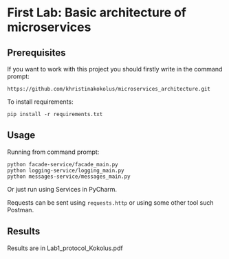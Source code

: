 # First Lab: Basic architecture of microservices


## Prerequisites

If you want to work with this project you should firstly write in the command prompt:


```
https://github.com/khristinakokolus/microservices_architecture.git
```

To install requirements:

```
pip install -r requirements.txt
```

## Usage

Running from command prompt:

```
python facade-service/facade_main.py
python logging-service/logging_main.py
python messages-service/messages_main.py
```

Or just run using Services in PyCharm.

Requests can be sent using ```requests.http``` or using some other tool such Postman.

## Results

Results are in Lab1_protocol_Kokolus.pdf